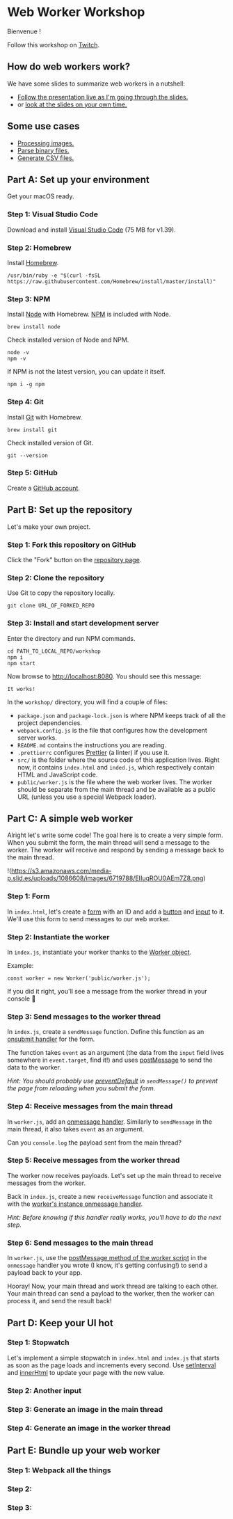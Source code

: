 # Web Worker Workshop

Bienvenue !

Follow this workshop on [Twitch](https://www.twitch.tv/yves_gurcan).

## How do web workers work?

We have some slides to summarize web workers in a nutshell:

* [Follow the presentation live as I'm going through the slides.](https://slides.com/yvesgurcan/deck/live#)
* or [look at the slides on your own time.](https://slides.com/yvesgurcan/deck#/)

## Some use cases

- [Processing images.](https://github.com/yvesgurcan/workers/blob/master/webWorkers/postMessage/public/webWorker2.js)
- [Parse binary files.](https://github.com/yvesgurcan/wadjs/tree/develop/app/webWorkers)
- [Generate CSV files.](https://github.com/markroper/web-worker-csv-parser/blob/master/js/FileParsingWorker.js)

## Part A: Set up your environment

Get your macOS ready.

### Step 1: Visual Studio Code

Download and install [Visual Studio Code](https://code.visualstudio.com/) (75 MB for v1.39).

### Step 2: Homebrew

Install [Homebrew](https://brew.sh/).

```
/usr/bin/ruby -e "$(curl -fsSL https://raw.githubusercontent.com/Homebrew/install/master/install)"
```

### Step 3: NPM

Install [Node](https://nodejs.org/en/) with Homebrew. [NPM](https://www.npmjs.com/) is included with Node.

```
brew install node
```

Check installed version of Node and NPM.

```
node -v
npm -v
```

If NPM is not the latest version, you can update it itself.

```
npm i -g npm
```

### Step 4: Git

Install [Git](https://git-scm.com/) with Homebrew.

```
brew install git
```

Check installed version of Git.

```
git --version
```

### Step 5: GitHub

Create a [GitHub account](https://github.com/join).

## Part B: Set up the repository

Let's make your own project.

### Step 1: Fork this repository on GitHub

Click the "Fork" button on the [repository page](https://github.com/yvesgurcan/workers).

### Step 2: Clone the repository 

Use Git to copy the repository locally.

```
git clone URL_OF_FORKED_REPO
```

### Step 3: Install and start development server

Enter the directory and run NPM commands.

```
cd PATH_TO_LOCAL_REPO/workshop
npm i
npm start
```

Now browse to <http://localhost:8080>. You should see this message:

```
It works!
```

In the `workshop/` directory, you will find a couple of files:
* `package.json` and `package-lock.json` is where NPM keeps track of all the project dependencies.
* `webpack.config.js` is the file that configures how the development server works.
* `README.md` contains the instructions you are reading.
* `.prettierrc` configures [Prettier](https://prettier.io/) (a linter) if you use it.
* `src/` is the folder where the source code of this application lives. Right now, it contains `index.html` and `inded.js`, which respectively contain HTML and JavaScript code.
* `public/worker.js` is the file where the web worker lives. The worker should be separate from the main thread and be available as a public URL (unless you use a special Webpack loader).

## Part C: A simple web worker

Alright let's write some code! The goal here is to create a very simple form. When you submit the form, the main thread will send a message to the worker. The worker will receive and respond by sending a message back to the main thread.

!(https://s3.amazonaws.com/media-p.slid.es/uploads/1086608/images/6719788/EIIuqROU0AEm7Z8.png)

### Step 1: Form

In `index.html`, let's create a [form](https://developer.mozilla.org/en-US/docs/Web/HTML/Element/form) with an ID and add a [button](https://developer.mozilla.org/en-US/docs/Web/HTML/Element/button) and [input](https://developer.mozilla.org/en-US/docs/Web/HTML/Element/input) to it. We'll use this form to send messages to our web worker.

### Step 2: Instantiate the worker

In `index.js`, instantiate your worker thanks to the [Worker object](https://developer.mozilla.org/en-US/docs/Web/API/Worker).

Example:

```
const worker = new Worker('public/worker.js');
```

If you did it right, you'll see a message from the worker thread in your console 🙂

### Step 3: Send messages to the worker thread

In `index.js`, create a `sendMessage` function. Define this function as an [onsubmit handler](https://developer.mozilla.org/en-US/docs/Web/API/GlobalEventHandlers/onsubmit) for the form.

The function takes `event` as an argument (the data from the `input` field lives somewhere in `event.target`, find it!) and uses [postMessage](https://developer.mozilla.org/en-US/docs/Web/API/Worker/postMessage) to send the data to the worker. 

*Hint: You should probably use [preventDefault](https://developer.mozilla.org/en-US/docs/Web/API/Event/preventDefault) in `sendMessage()` to prevent the page from reloading when you submit the form.*

### Step 4: Receive messages from the main thread

In `worker.js`, add an [onmessage handler](https://developer.mozilla.org/en-US/docs/Web/API/DedicatedWorkerGlobalScope/onmessage). Similarly to `sendMessage` in the main thread, it also takes `event` as an argument.

Can you `console.log` the payload sent from the main thread?

### Step 5: Receive messages from the worker thread

The worker now receives payloads. Let's set up the main thread to receive messages from the worker.

Back in `index.js`, create a new `receiveMessage` function and associate it with the [worker's instance onmessage handler](https://developer.mozilla.org/en-US/docs/Web/API/Worker/onmessage).

*Hint: Before knowing if this handler really works, you'll have to do the next step.*

### Step 6: Send messages to the main thread

In `worker.js`, use the [postMessage method of the worker script](https://developer.mozilla.org/en-US/docs/Web/API/DedicatedWorkerGlobalScope/postMessage) in the `onmessage` handler you wrote (I know, it's getting confusing!) to send a payload back to your app.

Hooray! Now, your main thread and work thread are talking to each other. Your main thread can send a payload to the worker, then the worker can process it, and send the result back!

## Part D: Keep your UI hot

### Step 1: Stopwatch

Let's implement a simple stopwatch in `index.html` and `index.js` that starts as soon as the page loads and increments every second. Use [setInterval](https://developer.mozilla.org/en-US/docs/Web/API/WindowOrWorkerGlobalScope/setInterval) and [innerHtml](https://developer.mozilla.org/en-US/docs/Web/API/Element/innerHTML) to update your page with the new value.

### Step 2: Another input



### Step 3: Generate an image in the main thread

### Step 4: Generate an image in the worker thread

## Part E: Bundle up your web worker

### Step 1: Webpack all the things

### Step 2: 

### Step 3:

